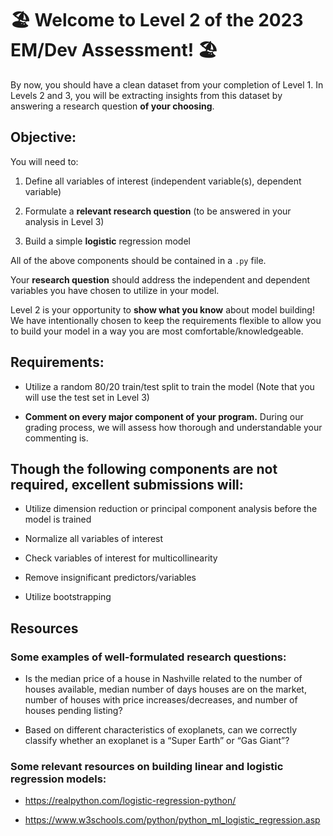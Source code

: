 # 🏖️ Welcome to Level 2 of the 2023 EM/Dev Assessment! 🏖️

By now, you should have a clean dataset from your completion of Level 1. In Levels 2 and 3, you will be extracting insights from this dataset by answering a research question **of your choosing**.

## Objective:

You will need to:

1. Define all variables of interest (independent variable(s), dependent variable)

2. Formulate a **relevant research question** (to be answered in your analysis in Level 3)

3. Build a simple **logistic** regression model

All of the above components should be contained in a `.py` file.

Your **research question** should address the independent and dependent variables you have chosen to utilize in your model.

Level 2 is your opportunity to **show what you know** about model building! We have intentionally chosen to keep the requirements flexible to allow you to build your model in a way you are most comfortable/knowledgeable.

## Requirements:

- Utilize a random 80/20 train/test split to train the model (Note that you will use the test set in Level 3)

- **Comment on every major component of your program.** During our grading process, we will assess how thorough and understandable your commenting is.

## Though the following components are not required, excellent submissions will:

- Utilize dimension reduction or principal component analysis before the model is trained

- Normalize all variables of interest

- Check variables of interest for multicollinearity

- Remove insignificant predictors/variables

- Utilize bootstrapping

## Resources

### Some examples of well-formulated research questions:

- Is the median price of a house in Nashville related to the number of houses available, median number of days houses are on the market, number of houses with price increases/decreases, and number of houses pending listing?

- Based on different characteristics of exoplanets, can we correctly classify whether an exoplanet is a “Super Earth” or “Gas Giant”?

### Some relevant resources on building linear and logistic regression models:

- https://realpython.com/logistic-regression-python/

- https://www.w3schools.com/python/python_ml_logistic_regression.asp






